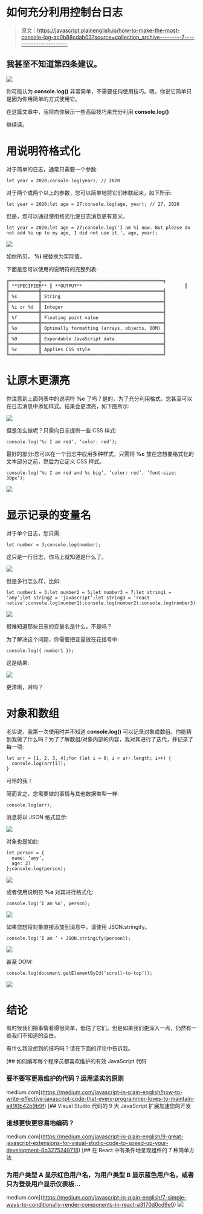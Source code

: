 # 如何充分利用控制台日志

> 原文：<https://javascript.plainenglish.io/how-to-make-the-most-console-log-ac0b88cdab03?source=collection_archive---------7----------------------->

## 我甚至不知道第四条建议。

![](img/fc7a4494bf6634c5293819231104e4b8.png)

你可能认为 **console.log()** 非常简单，不需要任何使用技巧。嗯，你说它简单只是因为你用简单的方式使用它。

在这篇文章中，我将向你展示一些高级技巧来充分利用 **console.log()**

继续读。

# 用说明符格式化

对于简单的日志，通常只需要一个参数:

```
let year = 2020;console.log(year); // 2020
```

对于两个或两个以上的参数，您可以简单地将它们串联起来，如下所示:

```
let year = 2020;let age = 27;console.log(age, year); // 27, 2020
```

但是，您可以通过使用格式化使日志消息更有意义。

```
let year = 2020;let age = 27;console.log('I am %i now. But please do not add %i up to my age, I did not use it.', age, year);
```

![](img/efb756af75b3eadfcda064ad3c44c16a.png)

如你所见， **%i** 被替换为实际值。

下面是您可以使用的说明符的完整列表:

```
╔═══════════╦═════════════════════════════════════════════╗
║ **SPECIFIER** ║ **OUTPUT**                                      ║
╠═══════════╬═════════════════════════════════════════════╣
║ %s        ║ String                                      ║
╠═══════════╬═════════════════════════════════════════════╣
║ %i or %d  ║ Integer                                     ║
╠═══════════╬═════════════════════════════════════════════╣
║ %f        ║ Floating point value                        ║
╠═══════════╬═════════════════════════════════════════════╣
║ %o        ║ Optimally formatting (arrays, objects, DOM) ║
╠═══════════╬═════════════════════════════════════════════╣
║ %O        ║ Expandable JavaScript data                  ║
╠═══════════╬═════════════════════════════════════════════╣
║ %c        ║ Applies CSS style                           ║
╚═══════════╩═════════════════════════════════════════════╝
```

# 让原木更漂亮

你注意到上面列表中的说明符 **%c** 了吗？是的，为了充分利用格式，您甚至可以在日志消息中添加样式。结果会更漂亮，如下图所示:

![](img/5462f6289c57f859ce4beeaa64c70dea.png)

但是怎么做呢？只需向日志提供一些 CSS 样式:

```
console.log(‘%c I am red’, ‘color: red’);
```

最好的部分:您可以在一个日志中应用多种样式，只需将 **%c** 放在您想要格式化的文本部分之前，然后为它定义 CSS 样式。

```
console.log(‘%c I am red and %c big’, ‘color: red’, ‘font-size: 30px’);
```

![](img/994a119a11e9ff565be507e787c89b4f.png)

# 显示记录的变量名

对于单个日志，您只需:

```
let number = 3;console.log(number);
```

这只是一行日志，你马上就知道是什么了。

![](img/8c7ca443a89018dba87cc673efdbef81.png)

但是多行怎么样，比如:

```
let number1 = 3;let number2 = 5;let number3 = 7;let string1 = ‘amy’;let string2 = ‘javascript’;let string3 = ‘react native’;console.log(number1);console.log(number2);console.log(number3);console.log(string1);console.log(string2);console.log(string3);
```

![](img/13709ea89d491892527e07649559cd2d.png)

很难知道那些日志的变量名是什么，不是吗？

为了解决这个问题，你需要把变量放在花括号中:

```
console.log({ number1 });
```

这是结果:

![](img/7d482948a5a096bd067d46f9b1480a4e.png)

更清晰，对吗？

# 对象和数组

老实说，我第一次使用时并不知道 **console.log()** 可以记录对象或数组。你能猜到我做了什么吗？为了了解数组/对象内部的内容，我对其进行了迭代，并记录了每一项:

```
let arr = [1, 2, 3, 4];for (let i = 0; i < arr.length; i++) {
  console.log(arr[i]);
}
```

可怜的我！

简而言之，您需要做的事情与其他数据类型一样:

```
console.log(arr);
```

消息将以 JSON 格式显示:

![](img/dc643de571c2e0043371ebbefd463b59.png)

对象也是如此:

```
let person = {
  name: ‘amy’,
  age: 27
};console.log(person);
```

![](img/cc91061bccd007ff10dc867527453ce4.png)

或者使用说明符 **%o** 对其进行格式化:

```
console.log(‘I am %o’, person);
```

![](img/345e3712ffe75580dc9abca260b63e4c.png)

如果您想将对象直接添加到消息中，请使用 JSON.stringify。

```
console.log(‘I am ‘ + JSON.stringify(person));
```

![](img/35396e07952bb16e9feafb146f79a187.png)

甚至 DOM:

```
console.log(document.getElementById(‘scroll-to-top’));
```

![](img/81f7aee86756748189c6b3eb3caa97e1.png)

# 结论

有时候我们把事情看得很简单，低估了它们。但是如果我们更深入一点，仍然有一些我们不知道的空白。

有什么我没想到的技巧吗？请在下面的评论中告诉我。

[](https://medium.com/javascript-in-plain-english/how-to-write-effective-javascript-code-that-every-programmer-loves-to-maintain-a490b42b9b9f) [## 如何编写每个程序员都喜欢维护的有效 JavaScript 代码

### 要不要写更易维护的代码？运用坚实的原则

medium.com](https://medium.com/javascript-in-plain-english/how-to-write-effective-javascript-code-that-every-programmer-loves-to-maintain-a490b42b9b9f) [](https://medium.com/javascript-in-plain-english/9-great-javascript-extensions-for-visual-studio-code-to-speed-up-your-development-8b3275248718) [## Visual Studio 代码的 9 大 JavaScript 扩展加速您的开发

### 谁想更快更容易地编码？

medium.com](https://medium.com/javascript-in-plain-english/9-great-javascript-extensions-for-visual-studio-code-to-speed-up-your-development-8b3275248718) [](https://medium.com/javascript-in-plain-english/7-simple-ways-to-conditionally-render-components-in-react-a3170d0cd9e0) [## 在 React 中有条件地呈现组件的 7 种简单方法

### 为用户类型 A 显示红色用户名，为用户类型 B 显示蓝色用户名，或者只为登录用户显示仪表板…

medium.com](https://medium.com/javascript-in-plain-english/7-simple-ways-to-conditionally-render-components-in-react-a3170d0cd9e0) ![](img/65c1512f54f3b00f3ec37c9d21d22d72.png)
